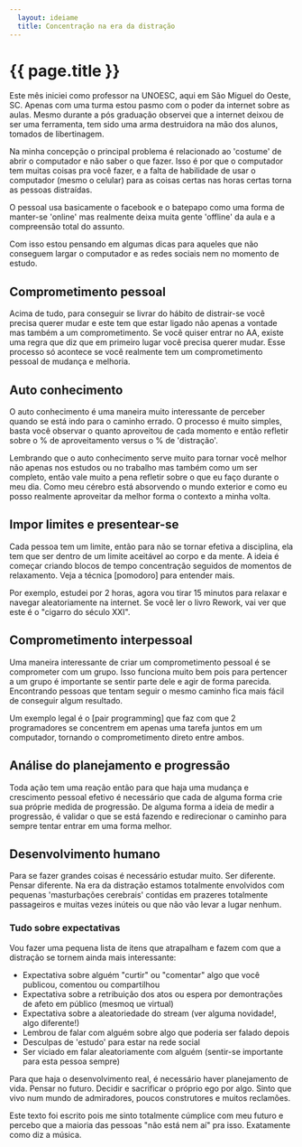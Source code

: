 ```yaml
---
  layout: ideiame
  title: Concentração na era da distração
---
```


# {{ page.title }}

Este mês iniciei como professor na UNOESC, aqui em São Miguel do Oeste, SC. Apenas com uma turma estou pasmo com o poder da internet sobre as aulas. Mesmo durante a pós graduação observei que a internet deixou de ser uma ferramenta, tem sido uma arma destruidora na mão dos alunos, tomados de libertinagem.

Na minha concepção o principal problema é relacionado ao 'costume' de abrir o computador e não saber o que fazer. Isso é por que o computador tem muitas coisas pra você fazer, e a falta de habilidade de usar o computador (mesmo o celular) para as coisas certas nas horas certas torna as pessoas distraídas.

O pessoal usa basicamente o facebook e o batepapo como uma forma de manter-se 'online' mas realmente deixa muita gente 'offline' da aula e a compreensão total do assunto.

Com isso estou pensando em algumas dicas para aqueles que não conseguem largar o computador e as redes sociais nem no momento de estudo.

## Comprometimento pessoal

Acima de tudo, para conseguir se livrar do hábito de distrair-se você precisa querer mudar e este tem que estar ligado não apenas a vontade mas também a um comprometimento.
Se você quiser entrar no AA, existe uma regra que diz que em primeiro lugar você precisa querer mudar. Esse processo só acontece se você realmente tem um comprometimento pessoal de mudança e melhoria.

## Auto conhecimento

O auto conhecimento é uma maneira muito interessante de perceber quando se está indo para o caminho errado. O processo é muito simples, basta você observar o quanto aproveitou de cada momento e então refletir sobre o % de aproveitamento versus o % de 'distração'.

Lembrando que o auto conhecimento serve muito para tornar você melhor não apenas nos estudos ou no trabalho mas também como um ser completo, então vale muito a pena refletir sobre o que eu faço durante o meu dia. Como meu cérebro está absorvendo o mundo exterior e como eu posso realmente aproveitar da melhor forma o contexto a minha volta.

## Impor limites e presentear-se

Cada pessoa tem um limite, então para não se tornar efetiva a disciplina, ela tem que ser dentro de um limite aceitável ao corpo e da mente. A ideia é começar criando blocos de tempo concentração seguidos de momentos de relaxamento. Veja a técnica [pomodoro] para entender mais.

Por exemplo, estudei por 2 horas, agora vou tirar 15 minutos para relaxar e navegar aleatoriamente na internet. Se você ler o livro Rework, vai ver que este é o "cigarro do século XXI".

## Comprometimento interpessoal

Uma maneira interessante de criar um comprometimento pessoal é se comprometer com um grupo. Isso funciona muito bem pois para pertencer a um grupo é importante se sentir parte dele e agir de forma parecida. Encontrando pessoas que tentam seguir o mesmo caminho fica mais fácil de conseguir algum resultado.

Um exemplo legal é o [pair programming] que faz com que 2 programadores se concentrem em apenas uma tarefa juntos em um computador, tornando o comprometimento direto entre ambos.

## Análise do planejamento e progressão

Toda ação tem uma reação então para que haja uma mudança e crescimento pessoal efetivo é necessário que cada de alguma forma crie sua próprie medida de progressão. De alguma forma a ideia de medir a progressão, é validar o que se está fazendo e redirecionar o caminho para sempre tentar entrar em uma forma melhor.

## Desenvolvimento humano

Para se fazer grandes coisas é necessário estudar muito. Ser diferente. Pensar diferente. Na era da distração estamos totalmente envolvidos com pequenas 'masturbações cerebrais' contidas em prazeres totalmente passageiros e muitas vezes inúteis ou que não vão levar a lugar nenhum.

### Tudo sobre expectativas

Vou fazer uma pequena lista de itens que atrapalham e fazem com que a distração se tornem ainda mais interessante:

* Expectativa sobre alguém "curtir" ou "comentar" algo que você publicou, comentou ou compartilhou
* Expectativa sobre a retribuição dos atos ou espera por demontrações de afeto em público (mesmoq ue virtual)
* Expectativa sobre a aleatoriedade do stream (ver alguma novidade!, algo diferente!)
* Lembrou de falar com alguém sobre algo que poderia ser falado depois
* Desculpas de 'estudo' para estar na rede social
* Ser viciado em falar aleatoriamente com alguém (sentir-se importante para esta pessoa sempre)

Para que haja o desenvolvimento real, é necessário haver planejamento de vida. Pensar no futuro. Decidir e sacrificar o próprio ego por algo. Sinto que vivo num mundo de admiradores, poucos construtores e muitos reclamões.

Este texto foi escrito pois me sinto totalmente cúmplice com meu futuro e percebo que a maioria das pessoas "não está nem aí" pra isso. Exatamente como diz a música.
